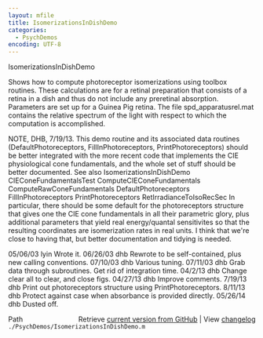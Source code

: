 ```yaml
---
layout: mfile
title: IsomerizationsInDishDemo
categories:
  - PsychDemos
encoding: UTF-8
---
```


IsomerizationsInDishDemo

Shows how to compute photoreceptor isomerizations using toolbox
routines.  These calculations are for a retinal preparation
that consists of a retina in a dish and thus do not include
any preretinal absorption.  Parameters are set up for a
Guinea Pig retina.  The file spd\_apparatusrel.mat contains
the relative spectrum of the light with respect to which
the computation is accomplished.

NOTE, DHB, 7/19/13. This demo routine and its associated data routines
\(DefaultPhotoreceptors, FillInPhotoreceptors, PrintPhotoreceptors\)
should be better integrated with the more recent code that
implements the CIE physiological cone fundamentals, and the
whole set of stuff should be better documented.  See also
   IsomerizationsInDishDemo
   CIEConeFundamentalsTest
   ComputeCIEConeFundamentals
   ComputeRawConeFundamentals
   DefaultPhotoreceptors
   FillInPhotoreceptors
   PrintPhotoreceptors
   RetIrradianceToIsoRecSec
In particular, there should be some default for the
photoreceptors structure that gives one the CIE cone
fundamentals in all their parametric glory, plus additional
parameters that yield real energy/quantal sensitivites so
that the resulting coordinates are isomerization rates in
real units.  I think that we're close to having that, but
better documentation and tidying is needed.

05/06/03 lyin Wrote it.
06/26/03 dhb    Rewrote to be self-contained, plus new calling conventions.
07/10/03 dhb  Various tuning.
07/11/03 dhb  Grab data through subroutines.  Get rid of integration time.
04/2/13  dhb  Change clear all to clear, and close figs.
04/27/13 dhb  Improve comments.
7/19/13  dhb  Print out photoreceptors structure using PrintPhotoreceptors.
8/11/13  dhb  Protect against case when absorbance is provided directly.
05/26/14 dhb  Dusted off.


<div class="code_header" style="text-align:right;">
  <span style="float:left;">Path&nbsp;&nbsp;</span> <span class="counter">Retrieve <a href=
  "https://raw.github.com/Psychtoolbox-3/Psychtoolbox-3/beta/./PsychDemos/IsomerizationsInDishDemo.m">current version from GitHub</a> | View <a href=
  "https://github.com/Psychtoolbox-3/Psychtoolbox-3/commits/beta/./PsychDemos/IsomerizationsInDishDemo.m">changelog</a></span>
</div>
<div class="code">
  <code>./PsychDemos/IsomerizationsInDishDemo.m</code>
</div>
